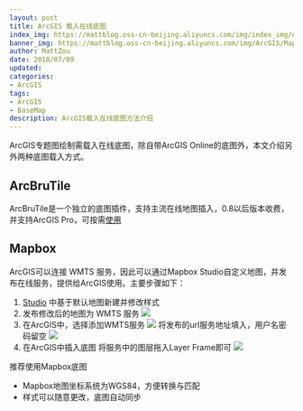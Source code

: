 ```yaml
---
layout: post
title: ArcGIS 载入在线底图
index_img: https://mattblog.oss-cn-beijing.aliyuncs.com/img/index_img/Addbasemap.jpeg/bg
banner_img: https://mattblog.oss-cn-beijing.aliyuncs.com/img/ArcGIS/Mapbox.jpeg/bg
author: MattZou
date: 2018/07/09
updated: 
categories:
- ArcGIS
tags: 
- ArcGIS
- BaseMap
description: ArcGIS载入在线底图方法介绍
---
```


ArcGIS专题图绘制需载入在线底图，除自带ArcGIS Online的底图外，本文介绍另外两种底图载入方式。
## ArcBruTile
ArcBruTile是一个独立的底图插件，支持主流在线地图插入，0.8以后版本收费，并支持ArcGIS Pro，可按需[使用](https://bertt.itch.io/arcbrutile)

## Mapbox
ArcGIS可以连接 WMTS 服务，因此可以通过Mapbox Studio自定义地图，并发布在线服务，提供给ArcGIS使用。主要步骤如下：
1. [Studio](https://studio.mapbox.com/) 中基于默认地图新建并修改样式
2. 发布修改后的地图为 WMTS 服务
   ![](https://mattblog.oss-cn-beijing.aliyuncs.com/img/ArcGIS/MapboxShare.jpg/pic)
3. 在ArcGIS中，选择添加WMTS服务
   ![](https://mattblog.oss-cn-beijing.aliyuncs.com/img/ArcGIS/ArcGISWMTS.jpg/pic)
   将发布的url服务地址填入，用户名密码留空
   ![](https://mattblog.oss-cn-beijing.aliyuncs.com/img/ArcGIS/WMTS.jpg/pic)
4. 在ArcGIS中插入底图
   将服务中的图层拖入Layer Frame即可
   ![](https://mattblog.oss-cn-beijing.aliyuncs.com/img/ArcGIS/MapboxWMTS.jpg/pic)

推荐使用Mapbox底图
- Mapbox地图坐标系统为WGS84，方便转换与匹配
- 样式可以随意更改，底图自动同步
